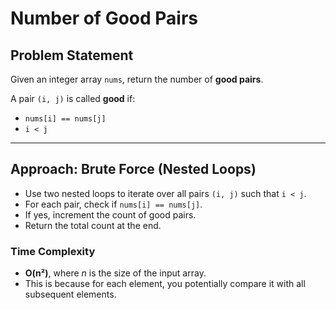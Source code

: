 # Number of Good Pairs

## Problem Statement

Given an integer array `nums`, return the number of **good pairs**.

A pair `(i, j)` is called **good** if:

- `nums[i] == nums[j]`
- `i < j`

---

## Approach: Brute Force (Nested Loops)

- Use two nested loops to iterate over all pairs `(i, j)` such that `i < j`.
- For each pair, check if `nums[i] == nums[j]`.
- If yes, increment the count of good pairs.
- Return the total count at the end.

### Time Complexity

- **O(n²)**, where *n* is the size of the input array.
- This is because for each element, you potentially compare it with all subsequent elements.
